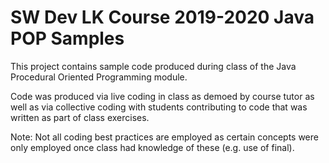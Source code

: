 # SW Dev LK Course 2019-2020 Java POP Samples

This project contains sample code produced during class of the Java Procedural Oriented Programming module.

Code was produced via live coding in class as demoed by course tutor as well as via collective coding 
with students contributing to code that was written as part of class exercises.

Note: Not all coding best practices are employed as certain concepts were only employed once class had knowledge of 
these (e.g. use of final).
